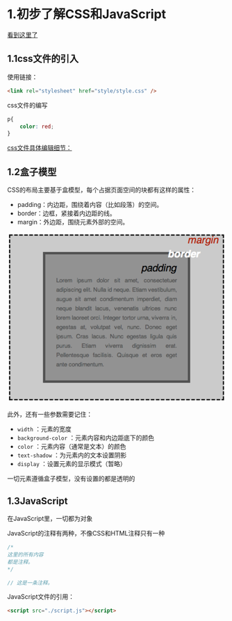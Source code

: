 # 1.初步了解CSS和JavaScript

[看到这里了](https://developer.mozilla.org/zh-CN/docs/Learn/Getting_started_with_the_web/CSS_basics)

## 1.1css文件的引入

使用链接：

```html
<link rel="stylesheet" href="style/style.css" />
```

css文件的编写

```css
p{
    color: red;
} 
```

[css文件具体编辑细节：](https://developer.mozilla.org/zh-CN/docs/Learn/Getting_started_with_the_web/CSS_basics)

## 1.2盒子模型

CSS的布局主要基于盒模型，每个占据页面空间的块都有这样的属性：

- padding：内边距，围绕着内容（比如段落）的空间。
- border：边框，紧接着内边距的线。
- margin：外边距，围绕元素外部的空间。

![image-20211114104840975](ReadMe.assets/image-20211114104840975.png)

此外，还有一些参数需要记住：

- `width` ：元素的宽度
- `background-color` ：元素内容和内边距底下的颜色
- `color` ：元素内容（通常是文本）的颜色
- `text-shadow` ：为元素内的文本设置阴影
- `display` ：设置元素的显示模式（暂略）

一切元素遵循盒子模型，没有设置的都是透明的

## 1.3JavaScript

在JavaScript里，一切都为对象

JavaScript的注释有两种，不像CSS和HTML注释只有一种

```js
/*
这里的所有内容
都是注释。
*/
```

```js
// 这是一条注释。
```

JavaScript文件的引用：

```html
<script src="./script.js"></script>
```

